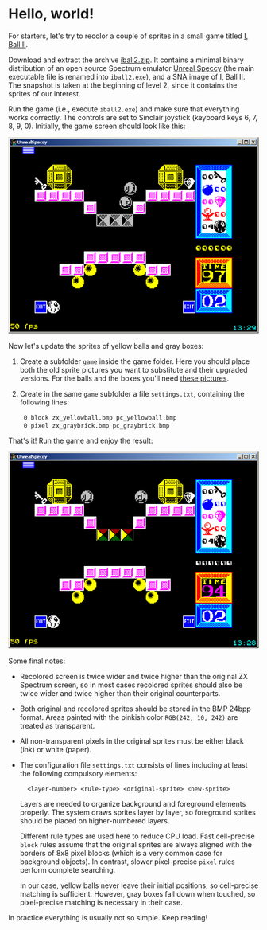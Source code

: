 # Hello, world!

For starters, let's try to recolor a couple of sprites in a small game titled [I, Ball II](http://www.worldofspectrum.org/infoseek.cgi?regexp=^I%2c+Ball+2%3a+Quest+for+the+Past$&loadpics=3).

Download and extract the archive [iball2.zip](files/iball2.zip). It contains a minimal binary distribution of an open source Spectrum emulator [Unreal Speccy](http://dlcorp.nedopc.com/viewforum.php?f=27&sid=9c36f0fd40937a326424f2719edb5a4a) (the main executable file is renamed into `iball2.exe`), and a SNA image of I, Ball II. The snapshot is taken at the beginning of level 2, since it contains the sprites of our interest.

Run the game (i.e., execute `iball2.exe`) and make sure that everything works correctly. The controls are set to Sinclair joystick (keyboard keys 6, 7, 8, 9, 0). Initially, the game screen should look like this:

![](images/iball2_orig.png)

Now let's update the sprites of yellow balls and gray boxes:

1. Create a subfolder `game` inside the game folder. Here you should place both the old sprite pictures you want to substitute and their upgraded versions. For the balls and the boxes you'll need [these pictures](files/iball2_pics.zip).

2. Create in the same `game` subfolder a file `settings.txt`, containing the following lines:
    
        0 block zx_yellowball.bmp pc_yellowball.bmp
        0 pixel zx_graybrick.bmp pc_graybrick.bmp

That's it! Run the game and enjoy the result:

![](images/iball2_recolor.png)

Some final notes:

- Recolored screen is twice wider and twice higher than the original ZX Spectrum screen, so in most cases recolored sprites should also be twice wider and twice higher than their original counterparts.

- Both original and recolored sprites should be stored in the BMP 24bpp format. Areas painted with the pinkish color `RGB(242, 10, 242)` are treated as transparent.

- All non-transparent pixels in the original sprites must be either black (ink) or white (paper).

- The configuration file `settings.txt` consists of lines including at least the following compulsory elements:

        <layer-number> <rule-type> <original-sprite> <new-sprite>

    Layers are needed to organize background and foreground elements properly. The system draws sprites layer by layer, so foreground sprites should be placed on higher-numbered layers.

    Different rule types are used here to reduce CPU load. Fast cell-precise `block` rules assume that the original sprites are always aligned with the borders of 8x8 pixel blocks (which is a very common case for background objects). In contrast, slower pixel-precise `pixel` rules perform complete searching.

    In our case, yellow balls never leave their initial positions, so cell-precise matching is sufficient. However, gray boxes fall down when touched, so pixel-precise matching is necessary in their case.

In practice everything is usually not so simple. Keep reading!
